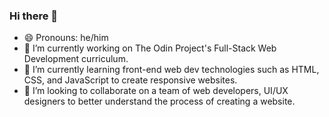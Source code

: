 ### Hi there 👋
- 😄 Pronouns: he/him
- 🔭 I’m currently working on The Odin Project's Full-Stack Web Development curriculum.
- 🌱 I’m currently learning front-end web dev technologies such as HTML, CSS, and JavaScript to create responsive websites.
- 👯 I’m looking to collaborate on a team of web developers, UI/UX designers to better understand the process of creating a website.

<!--
**guzmaneandrew/guzmaneandrew** is a ✨ _special_ ✨ repository because its `README.md` (this file) appears on your GitHub profile.
-->
